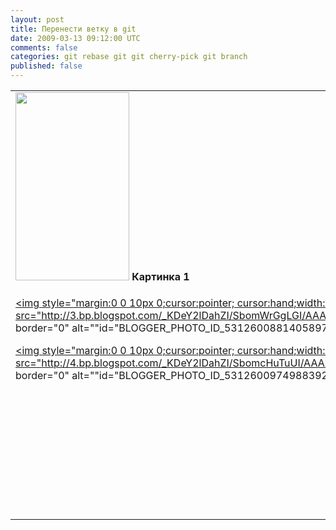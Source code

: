 ```yaml
---           
layout: post
title: Перенести ветку в git
date: 2009-03-13 09:12:00 UTC
comments: false
categories: git rebase git git cherry-pick git branch
published: false
---
```


<table>
<tr>
<td valign="top">
<a onblur="try {parent.deselectBloggerImageGracefully();} catch(e) {}" href="http://2.bp.blogspot.com/_KDeY2lDahZI/SbolpS9wuTI/AAAAAAAAAUI/kFo8pUQi11c/s1600-h/gitk1.png"><img style="margin:0 0 10px 0;cursor:pointer; cursor:hand;width: 182px; height: 301px;" src="http://2.bp.blogspot.com/_KDeY2lDahZI/SbolpS9wuTI/AAAAAAAAAUI/kFo8pUQi11c/s400/gitk1.png" border="0" alt=""id="BLOGGER_PHOTO_ID_5312600101832669490" /></a>
<strong>Картинка 1</strong>

<a onblur="try {parent.deselectBloggerImageGracefully();} catch(e) {}" href="http://3.bp.blogspot.com/_KDeY2lDahZI/SbomWrGgLGI/AAAAAAAAAUQ/wB5w9eEGFQ0/s1600-h/gitk2.png"><img style="margin:0 0 10px 0;cursor:pointer; cursor:hand;width: 157px; height: 398px;" src="http://3.bp.blogspot.com/_KDeY2lDahZI/SbomWrGgLGI/AAAAAAAAAUQ/wB5w9eEGFQ0/s400/gitk2.png" border="0" alt=""id="BLOGGER_PHOTO_ID_5312600881405897826" /></a>
<strong>Картинка 2</strong>

<a onblur="try {parent.deselectBloggerImageGracefully();} catch(e) {}" href="http://4.bp.blogspot.com/_KDeY2lDahZI/SbomcHuTuUI/AAAAAAAAAUY/0RatFSWqDCA/s1600-h/git3.png"><img style="margin:0 0 10px 0;cursor:pointer; cursor:hand;width: 156px; height: 400px;" src="http://4.bp.blogspot.com/_KDeY2lDahZI/SbomcHuTuUI/AAAAAAAAAUY/0RatFSWqDCA/s400/git3.png" border="0" alt=""id="BLOGGER_PHOTO_ID_5312600974988392770" /></a>
<strong>Картинка 3</strong>

</td><td valign="top" style="vertical-align: top">
Представим следующую ситуацию (она постоянно возникает у нас при разработке). У нас есть ветка master в git, а в день релиза мы создаем ветку b1. Мы добавляем какие-то изменения в ветки b1 и master. И тут вдруг (хотя слово "вдруг" не очень подходит к регулярным событям) менеджмент решает добавить что-то из master в релиз. Если комитов было мало, то можно воспользоваться git cherry-pick (если их несколько, то может помочь ключ -n). А что делать, если комитов было больше 10? Рукаме делать git cherry-pick не очень удобно. В таком случае нам поможет (в который раз) git rebase.

Итак, вначале у нас было ситуация с картинки 1.

И нам необходимо добавить часть комитов из master в b1, начиная с m10, но не все.
<pre>
git checkout master
git checkout -b b2
git rebase -i --onto b1 f9e4819a40c58985ce183a135a473a9bfd654ff4 b2
</pre>
Последнюю команду стоит понимать следующим образом: «прицепить к ветку b1 все между f9e4819a40c58985ce183a135a473a9bfd654ff4 и b2 и назвать это b2». Если не создать ветку b2, то такая команда прицепит к b1 ветку master, вряд ли это то, что нам нужно.

Здесь f9e4819a40c58985ce183a135a473a9bfd654ff4 — это sha комита m7. Далее в открывшемся тектовом редакторе оставляем комиты, которые нам нужны. После этого мы имеем картинку 2.

Дальнейшее не составит труда даже для ребенка
<pre>
git checkout b1
git merge b2
</pre>


Ветку b2 можно теперь удалить.
</td></tr></table><div class="blogger-post-footer"><img width='1' height='1' src='https://blogger.googleusercontent.com/tracker/12147316-365559815959317354?l=evtuhovich.blogspot.com' alt='' /></div>
